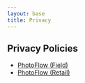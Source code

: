 ```yaml
---
layout: base
title: Privacy
---
```

<section class="card">
  <h1>Privacy Policies</h1>
  <ul>
    <li><a href="/privacy/photoflow-field/">PhotoFlow (Field)</a></li>
    <li><a href="/privacy/photoflow-retail/">PhotoFlow (Retail)</a></li>
  </ul>
</section>
